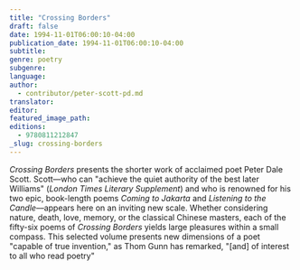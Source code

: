 ```yaml
---
title: "Crossing Borders"
draft: false
date: 1994-11-01T06:00:10-04:00
publication_date: 1994-11-01T06:00:10-04:00
subtitle:
genre: poetry
subgenre:
language:
author:
  - contributor/peter-scott-pd.md
translator:
editor:
featured_image_path:
editions:
  - 9780811212847
_slug: crossing-borders
---
```


_Crossing Borders_ presents the shorter work of acclaimed poet Peter Dale Scott. Scott––who can "achieve the quiet authority of the best later Williams" (_London Times Literary Supplement_) and who is renowned for his two epic, book-length poems _Coming to Jakarta_ and _Listening to the Candle_––appears here on an inviting new scale. Whether considering nature, death, love, memory, or the classical Chinese masters, each of the fifty-six poems of _Crossing Borders_ yields large pleasures within a small compass. This selected volume presents new dimensions of a poet "capable of true invention," as Thom Gunn has remarked, "[and] of interest to all who read poetry"

